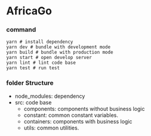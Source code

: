 # AfricaGo

### command

```shell
yarn # install dependency
yarn dev # bundle with development mode
yarn build # bundle with production mode
yarn start # open develop server
yarn lint # lint code base
yarn test # run test
```

### folder Structure

* node_modules: dependency
* src: code base
  * components: components without business logic
  * constant: common constant variables.
  * containers: components with business logic
  * utils: common utilities.

